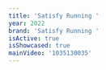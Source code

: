 ```yaml
---
title: 'Satisfy Running '
year: 2022
brand: 'Satisfy Running '
isActive: true
isShowcased: true
mainVideo: '1035130035'
---
```


